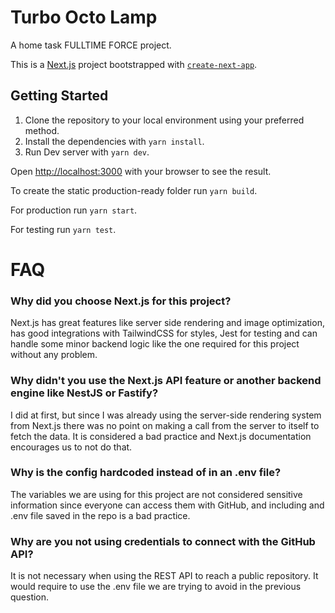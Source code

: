 # Turbo Octo Lamp

A home task FULLTIME FORCE project.

This is a [Next.js](https://nextjs.org/) project bootstrapped with [`create-next-app`](https://github.com/vercel/next.js/tree/canary/packages/create-next-app).

## Getting Started

1. Clone the repository to your local environment using your preferred method.
2. Install the dependencies with `yarn install`.
3. Run Dev server with `yarn dev`.

Open [http://localhost:3000](http://localhost:3000) with your browser to see the result.

To create the static production-ready folder run `yarn build`.

For production run `yarn start`.

For testing run `yarn test`.

# FAQ

### Why did you choose Next.js for this project?

Next.js has great features like server side rendering and image optimization, has good integrations with TailwindCSS for styles, Jest for testing and can handle some minor backend logic like the one required for this project without any problem.

### Why didn't you use the Next.js API feature or another backend engine like NestJS or Fastify?

I did at first, but since I was already using the server-side rendering system from Next.js there was no point on making a call from the server to itself to fetch the data. It is considered a bad practice and Next.js documentation encourages us to not do that.

### Why is the config hardcoded instead of in an .env file?

The variables we are using for this project are not considered sensitive information since everyone can access them with GitHub, and including and .env file saved in the repo is a bad practice.

### Why are you not using credentials to connect with the GitHub API?

It is not necessary when using the REST API to reach a public repository. It would require to use the .env file we are trying to avoid in the previous question.
